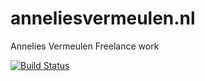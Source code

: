 # anneliesvermeulen.nl
Annelies Vermeulen Freelance work

[![Build Status](https://travis-ci.org/allihoppa/anneliesvermeulen.nl.svg?branch=master)](https://travis-ci.org/allihoppa/anneliesvermeulen.nl)

